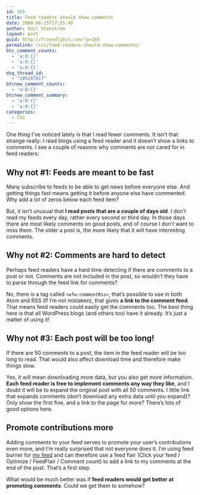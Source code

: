 ```yaml
---
id: 165
title: Feed readers should show comments
date: 2008-06-15T17:25:48
author: Emil Stenström
layout: post
guid: http://friendlybit.com/?p=165
permalink: /css/feed-readers-should-show-comments/
btc_comment_counts:
  - 'a:0:{}'
  - 'a:0:{}'
  - 'a:0:{}'
dsq_thread_id:
  - "205287617"
btcnew_comment_counts:
  - 'a:0:{}'
btcnew_comment_summary:
  - 'a:0:{}'
  - 'a:0:{}'
categories:
  - CSS
---
```

One thing I&#8217;ve noticed lately is that I read fewer comments. It isn&#8217;t that strange really: I read blogs using a feed reader and it doesn&#8217;t show a links to comments. I see a couple of reasons why comments are not cared for in feed readers:

## Why not #1: Feeds are meant to be fast

Many subscribe to feeds to be able to get news before everyone else. And getting things fast means getting it before anyone else have commented. Why add a lot of zeros below each feed item?

But, it isn&#8217;t unusual that **I read posts that are a couple of days old**. I don&#8217;t read my feeds every day, rather every second or third day. In those days there are most likely comments on good posts, and of course I don&#8217;t want to miss them. The older a post is, the more likely that it will have interesting comments.

## Why not #2: Comments are hard to detect

Perhaps feed readers have a hard time detecting if there are comments to a post or not. Comments are not included in the post, so wouldn&#8217;t they have to parse through the feed link for comments?

No, there is a tag called `<wfw:commentRss>`, that&#8217;s possible to use in both Atom and RSS (If I&#8217;m not mistaken), that gives **a link to the comment feed**. That means feed readers could easily get the comments too. The best thing here is that all WordPress blogs (and others too) have it already. It&#8217;s just a matter of using it!

## Why not #3: Each post will be too long!

If there are 50 comments to a post, the item in the feed reader will be too long to read. That would also affect download time and therefore make things slow.

Yes, it will mean downloading more data, but you also get more information. **Each feed reader is free to implement comments any way they like**, and I doubt it will be to expand the original post with all 50 comments. I little link that expands comments (don&#8217;t download any extra data until you expand)? Only show the first five, and a link to the page for more? There&#8217;s lots of good options here.

## Promote contributions more

Adding comments to your feed serves to promote your user&#8217;s contributions even more, and I&#8217;m really surprised that not everyone does it. I&#8217;m using feed burner for [my feed](http://friendlybit.com/feed/) and can therefore use a feed flair (Click your feed / Optimize / FeedFlair / Comment count) to add a link to my comments at the end of the post. That&#8217;s a first step.

What would be much better was if **feed readers would get better at promoting comments**. Could we get them to somehow?
